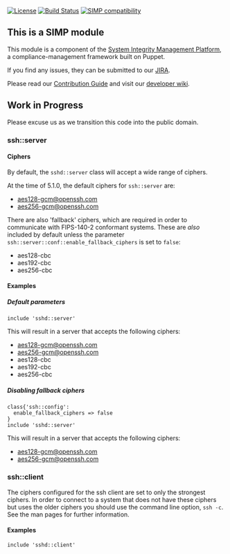 [![License](http://img.shields.io/:license-apache-blue.svg)](http://www.apache.org/licenses/LICENSE-2.0.html) [![Build Status](https://travis-ci.org/simp/pupmod-simp-ssh.svg)](https://travis-ci.org/simp/pupmod-simp-ssh) [![SIMP compatibility](https://img.shields.io/badge/SIMP%20compatibility-4.2.*%2F5.1.*-orange.svg)](https://img.shields.io/badge/SIMP%20compatibility-4.2.*%2F5.1.*-orange.svg)

## This is a SIMP module
This module is a component of the [System Integrity Management Platform](https://github.com/NationalSecurityAgency/SIMP), a compliance-management framework built on Puppet.

If you find any issues, they can be submitted to our [JIRA](https://simp-project.atlassian.net/).

Please read our [Contribution Guide](https://simp-project.atlassian.net/wiki/display/SD/Contributing+to+SIMP) and visit our [developer wiki](https://simp-project.atlassian.net/wiki/display/SD/SIMP+Development+Home).

## Work in Progress
Please excuse us as we transition this code into the public domain.



### ssh::server
#### Ciphers
By default, the `sshd::server` class will accept a wide range of ciphers.

At the time of 5.1.0, the default ciphers for `ssh::server` are:
- aes128-gcm@openssh.com
- aes256-gcm@openssh.com


There are also 'fallback' ciphers, which are required in order to communicate with FIPS-140-2 conformant systems.  These are _also_ included by default unless the parameter `ssh::server::conf::enable_fallback_ciphers` is set to `false`:
- aes128-cbc
- aes192-cbc
- aes256-cbc

#### Examples
##### Default parameters
```puppet
include 'sshd::server'
```
This will result in a server that accepts the following ciphers:
- aes128-gcm@openssh.com
- aes256-gcm@openssh.com
- aes128-cbc
- aes192-cbc
- aes256-cbc


##### Disabling fallback ciphers
```puppet
class{'ssh::config':
  enable_fallback_ciphers => false
}
include 'sshd::server'
```
This will result in a server that accepts the following ciphers:
- aes128-gcm@openssh.com
- aes256-gcm@openssh.com



### ssh::client
The ciphers configured for the ssh client are set to only the strongest ciphers.  In order to connect to a system that does not have these ciphers but uses the older ciphers you should use the command line option, `ssh -c`.  See the man pages for further information.

#### Examples
```puppet
include 'sshd::client'
```
